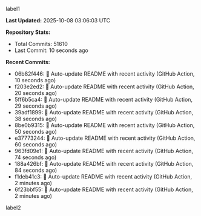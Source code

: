 
label1 
<!-- ACTIVITY_START -->
**Last Updated:** 2025-10-08 03:06:03 UTC

**Repository Stats:**
- Total Commits: 51610
- Last Commit: 10 seconds ago

**Recent Commits:**
- 06b82f446: 🤖 Auto-update README with recent activity (GitHub Action, 10 seconds ago)
- f203e2ed2: 🤖 Auto-update README with recent activity (GitHub Action, 20 seconds ago)
- 5ff6b5ca4: 🤖 Auto-update README with recent activity (GitHub Action, 29 seconds ago)
- 39adf1899: 🤖 Auto-update README with recent activity (GitHub Action, 38 seconds ago)
- 8be0b9315: 🤖 Auto-update README with recent activity (GitHub Action, 50 seconds ago)
- e37773244: 🤖 Auto-update README with recent activity (GitHub Action, 60 seconds ago)
- 963fd09e1: 🤖 Auto-update README with recent activity (GitHub Action, 74 seconds ago)
- 188a426bf: 🤖 Auto-update README with recent activity (GitHub Action, 84 seconds ago)
- f1deb41c3: 🤖 Auto-update README with recent activity (GitHub Action, 2 minutes ago)
- 6f23bbf55: 🤖 Auto-update README with recent activity (GitHub Action, 2 minutes ago)
<!-- ACTIVITY_END -->

label2

